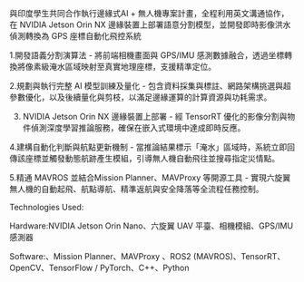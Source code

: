 與印度學生共同合作執行邊緣式AI + 無人機專案計畫，全程利用英文溝通協作，在 NVIDIA Jetson Orin NX 邊緣裝置上部署語意分割模型，並開發即時影像洪水偵測轉換為 GPS 座標自動化飛控系統

1.開發語義分割演算法 - 將前端相機畫面與 GPS/IMU 感測數據融合，透過坐標轉換將像素級淹水區域映射至真實地理座標，支援精準定位。


2.規劃與執行完整 AI 模型訓練及量化 - 包含資料採集與標註、網路架構挑選與超參數優化，以及後續量化與剪枝，以滿足邊緣運算的計算資源與功耗需求。

3. NVIDIA Jetson Orin NX 邊緣裝置上部署  -  經 TensorRT 優化的影像分割與物件偵測深度學習推論服務，確保在嵌入式環境中達成即時反應。


4.建構自動化判斷與航點更新機制 - 當推論結果標示「淹水」區域時，系統立即回傳該座標並觸發動態航跡產生模組，引導無人機自動飛往並搜尋指定災情點。


5.精通 MAVROS 並結合Mission Planner、MAVProxy 等開源工具 - 實現六旋翼無人機的自動起飛、航點導航、精準返航與安全降落等全流程任務控制。





Technologies Used:

Hardware:NVIDIA Jetson Orin Nano、六旋翼 UAV 平臺、相機模組、GPS/IMU 感測器

Software:、Mission Planner、MAVProxy 、ROS2 (MAVROS)、TensorRT、OpenCV、TensorFlow / PyTorch、C++、Python

